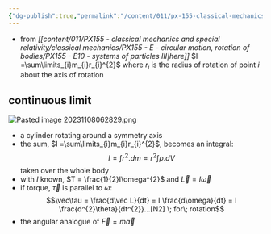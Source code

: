 ```yaml
---
{"dg-publish":true,"permalink":"/content/011/px-155-classical-mechanics-and-special-relativity/classical-mechanics/px-155-e-circular-motion-rotation-of-bodies/px-155-e11-moment-of-inertia-for-continuous-rigid-bodies/","noteIcon":"1","created":"2024-10-01T18:27:09.684+01:00","updated":"2024-11-26T19:56:57.962+00:00"}
---
```


- from *[[content/011/PX155 - classical mechanics and special relativity/classical mechanics/PX155 - E - circular motion, rotation of bodies/PX155 - E10 - systems of particles III\|here]]* $I =\sum\limits_{i}m_{i}r_{i}^{2}$ where $r_{i}$ is the radius of rotation of point $i$ about the axis of rotation
## continuous limit
![Pasted image 20231108062829.png](/img/user/pics/Pasted%20image%2020231108062829.png)
- a cylinder rotating around a symmetry axis
- the sum, $I =\sum\limits_{i}m_{i}r_{i}^{2}$, becomes an integral:
$$I=\int r^{2}.dm = r^{2}\int \rho .dV$$ taken over the whole body
- with $I$ known, $T = \frac{1}{2}I\omega^{2}$ and $\vec L = I \vec\omega$ 
- if torque, $\vec \tau$ is parallel to $\omega$:
$$\vec\tau = \frac{d\vec L}{dt} = I \frac{d\omega}{dt} = I \frac{d^{2}\theta}{dt^{2}}...[N2] \; for\; rotation$$
- the angular analogue of $\vec F = m\vec a$
